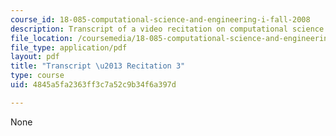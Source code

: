 ```yaml
---
course_id: 18-085-computational-science-and-engineering-i-fall-2008
description: Transcript of a video recitation on computational science and engineering.
file_location: /coursemedia/18-085-computational-science-and-engineering-i-fall-2008/4845a5fa2363ff3c7a52c9b34f6a397d_18-085F08-R03.pdf
file_type: application/pdf
layout: pdf
title: "Transcript \u2013 Recitation 3"
type: course
uid: 4845a5fa2363ff3c7a52c9b34f6a397d

---
```

None